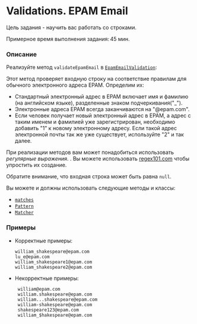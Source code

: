# Validations. EPAM Email

Цель задания - научить вас работать со строками.

Примерное время выполнения задания: 45 мин.

### Описание 

Реализуйте метод `validateEpamEmail`
в [`EpamEmailValidation`](src/main/java/com/epam/training/student_Sergei_Bespalov/EpamEmailValidation.java):

Этот метод проверяет входную строку на соответствие правилам для обычного электронного адреса EPAM. Определим их: 

- Стандартный электронный адрес в EPAM включает имя и фамилию (на английском языке), разделенные знаком подчеркивания("_").
- Электронные адреса EPAM всегда заканчиваются на "@epam.com".
- Если человек получает новый электронный адрес в EPAM, а адрес с таким именем и фамилией уже зарегистрирован, необходимо добавить "1" к новому электронному адресу. Если такой адрес электронной почты так же уже существует, используйте "2" и так далее.

При реализации методов вам может понадобиться использовать *регулярные выражения*. . Вы можете использовать [regex101.com](https://regex101.com/) чтобы упростить их создание.

Обратите внимание, что входная строка может быть равна `null`.

Вы можете и должны использовать следующие методы и классы:

- [`matches`](https://docs.oracle.com/en/java/javase/11/docs/api/java.base/java/lang/String.html#matches(java.lang.String))
- [`Pattern`](https://docs.oracle.com/en/java/javase/11/docs/api/java.base/java/util/regex/Pattern.html)
- [`Matcher`](https://docs.oracle.com/en/java/javase/11/docs/api/java.base/java/util/regex/Pattern.html#matcher(java.lang.CharSequence))

### Примеры  

- Корректные примеры: 

      william_shakespeare@epam.com
      lu_e@epam.com
      william_shakespeare1@epam.com 
      william_shakespeare2@epam.com

- Некорректные примеры: 

       william@epam.com
       william.shakespeare@epam.com
       william...shakespeare@epam.com
       william-shakespeare@epam.com
       shakespeare123@epam.com
       william_$hakespeare@epam.com

